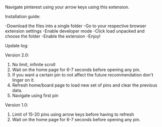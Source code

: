 Navigate pinterest using your arrow keys using this extension.

Installation guide:

-Download the files into a single folder
-Go to your respective browser extension settings 
-Enable developer mode 
-Click load unpacked and choose the folder 
-Enable the extension 
-Enjoy!

Update log:

Version 2.0:
1. No limit, infinite scroll
2. Wait on the home page for 6-7 seconds before opening any pin.
3. If you want a certain pin to not affect the future recommendation don't linger on it.
4. Refresh home/board page to load new set of pins and clear the previous data.
5. Navigate using first pin

Version 1.0:

1. Limit of 15-20 pins using arrow keys before having to refresh
2. Wait on the home page for 6-7 seconds before opening any pin.

